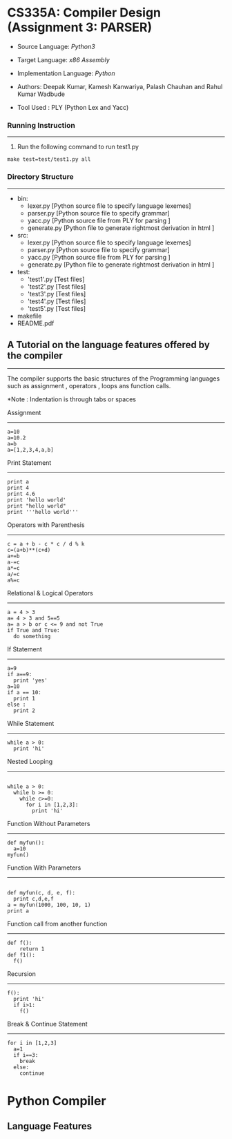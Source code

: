 CS335A: Compiler Design (Assignment 3: PARSER)
===================================================================

* Source Language: *Python3*
* Target Language: *x86 Assembly*
* Implementation Language: *Python*
* Authors: Deepak Kumar, Kamesh Kanwariya, Palash Chauhan and Rahul Kumar Wadbude

* Tool Used : PLY (Python Lex and Yacc)

### Running Instruction
_______________________

1. Run the following command to run test1.py
```
make test=test/test1.py all
```

### Directory Structure
______________________________________________________
* bin:
	* lexer.py [Python source file to specify language lexemes]
	* parser.py [Python source file to specify grammar]
	* yacc.py [Python source file from PLY for parsing ]
	* generate.py [Python file to generate rightmost derivation in html ]
* src:
	* lexer.py [Python source file to specify language lexemes]
	* parser.py [Python source file to specify grammar]
	* yacc.py [Python source file from PLY for parsing ]
	* generate.py [Python file to generate rightmost derivation in html ]
* test:
	* 'test1'.py [Test files]
	* 'test2'.py [Test files]
	* 'test3'.py [Test files]
	* 'test4'.py [Test files]
	* 'test5'.py [Test files]
* makefile
* README.pdf

A Tutorial on the language features offered by the compiler 
----------------------------------------------------------------
----------------------------------------------------------------

The compiler supports the basic structures of the Programming languages such as assignment , operators , loops ans function calls.

*Note : Indentation is through tabs or spaces

Assignment 
____________________________
```
a=10
a=10.2
a=b
a=[1,2,3,4,a,b]
```
Print Statement 
____________________________
```
print a
print 4
print 4.6
print 'hello world'
print "hello world"
print '''hello world'''

```

Operators with Parenthesis
_______________________________________

```
c = a + b - c * c / d % k
c=(a+b)**(c+d)
a+=b
a-=c
a*=c
a/=c
a%=c
```
Relational & Logical Operators
_________________________________________
```
a = 4 > 3
a= 4 > 3 and 5==5
a= a > b or c <= 9 and not True 
if True and True:
  do something
```
If Statement
___________________________
```
a=9
if a==9:
  print 'yes'
a=10
if a == 10:
  print 1
else :
  print 2
```

While Statement
_____________________________

```
while a > 0:
  print 'hi'
```

Nested Looping
________________________

```

while a > 0:
  while b >= 0:
    while c>=0:
      for i in [1,2,3]:
        print 'hi'
```

Function Without Parameters
______________________________________

```
def myfun():
  a=10
myfun()
```

Function With Parameters
_________________________________

```

def myfun(c, d, e, f):
  print c,d,e,f
a = myfun(1000, 100, 10, 1)
print a

```

Function call from another function
__________________________________________
```
def f():
	return 1
def f1():
  f()	
```
Recursion
_______________________________
```
f():
  print 'hi'
  if i>1:
    f()
```
Break & Continue Statement
__________________________

```
for i in [1,2,3]
  a=1
  if i==3:
    break
  else:
    continue
```

# Python Compiler

## Language Features
